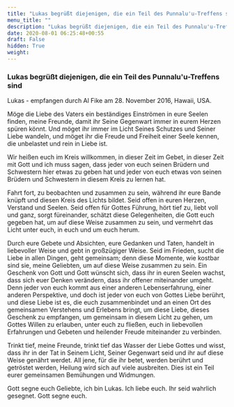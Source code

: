 ```yaml
---
title: "Lukas begrüßt diejenigen, die ein Teil des Punnalu'u-Treffens sind"
menu_title: ""
description: "Lukas begrüßt diejenigen, die ein Teil des Punnalu'u-Treffens sind"
date: 2020-08-01 06:25:48+00:55
draft: False
hidden: True
weight:
---
```

### Lukas begrüßt diejenigen, die ein Teil des Punnalu'u-Treffens sind

Lukas - empfangen durch Al Fike am 28. November 2016, Hawaii, USA.

Möge die Liebe des Vaters ein beständiges Einströmen in eure Seelen finden, meine Freunde, damit ihr Seine Gegenwart immer in eurem Herzen spüren könnt. Und möget ihr immer im Licht Seines Schutzes und Seiner Liebe wandeln, und möget ihr die Freude und Freiheit einer Seele kennen, die unbelastet und rein in Liebe ist.

Wir heißen euch im Kreis willkommen, in dieser Zeit im Gebet, in dieser Zeit mit Gott und ich muss sagen, dass jeder von euch seinen Brüdern und Schwestern hier etwas zu geben hat und jeder von euch etwas von seinen Brüdern und Schwestern in diesem Kreis zu lernen hat.

Fahrt fort, zu beobachten und zusammen zu sein, während ihr eure Bande knüpft und diesen Kreis des Lichts bildet. Seid offen in euren Herzen, Verstand und Seelen. Seid offen für Gottes Führung, hört tief zu, liebt voll und ganz, sorgt füreinander, schätzt diese Gelegenheiten, die Gott euch gegeben hat, um auf diese Weise zusammen zu sein, und vermehrt das Licht unter euch, in euch und um euch herum.

Durch eure Gebete und Absichten, eure Gedanken und Taten, handelt in liebevoller Weise und gebt in großzügiger Weise. Seid im Frieden, sucht die Liebe in allen Dingen, geht gemeinsam; denn diese Momente, wie kostbar sind sie, meine Geliebten, um auf diese Weise zusammen zu sein. Ein Geschenk von Gott und Gott wünscht sich, dass ihr in euren Seelen wachst, dass sich euer Denken verändern, dass ihr offener miteinander umgeht. Denn jeder von euch kommt aus einer anderen Lebenserfahrung, einer anderen Perspektive, und doch ist jeder von euch von Gottes Liebe berührt, und diese Liebe ist es, die euch zusammenbindet und an einen Ort des gemeinsamen Verstehens und Erlebens bringt, um diese Liebe, dieses Geschenk zu empfangen, um gemeinsam in diesem Licht zu gehen, um Gottes Willen zu erlauben, unter euch zu fließen, euch in liebevollen Erfahrungen und Gebeten und heilender Freude miteinander zu verbinden. 

Trinkt tief, meine Freunde, trinkt tief das Wasser der Liebe Gottes und wisst, dass ihr in der Tat in Seinem Licht, Seiner Gegenwart seid und ihr auf diese Weise genährt werdet. All jene, für die ihr betet, werden berührt und getröstet werden, Heilung wird sich auf viele ausbreiten. Dies ist ein Teil eurer gemeinsamen Bemühungen und Widmungen.

Gott segne euch Geliebte, ich bin Lukas. Ich liebe euch. Ihr seid wahrlich gesegnet. Gott segne euch.
